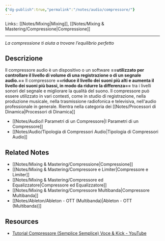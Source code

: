 ```yaml
---
{"dg-publish":true,"permalink":"/notes/audio/compressore/"}
---
```


Links:: [[Notes/Mixing\|Mixing]], [[Notes/Mixing & Mastering/Compressione\|Compressione]]

---
_La compressione ti aiuta a trovare l’equilibrio perfetto_

## Descrizione

Il compressore audio è un dispositivo o un software **==utilizzato per controllare il livello di volume di una registrazione o di un segnale audio.==** Il compressore **==riduce il livello dei suoni più alti e aumenta il livello dei suoni più bassi, in modo da ridurre la differenza==** tra i livelli sonori del segnale e migliorare la qualità del suono. Il compressore può essere utilizzato in vari contesti, come in studio di registrazione, nella produzione musicale, nella trasmissione radiofonica e televisiva, nell'audio professionale in generale.
Rientra nella categoria dei [[Notes/Processori di Dinamica\|Processori di Dinamica]]

- [[Notes/Audio/I Parametri di un Compressore\|I Parametri di un Compressore]]
- [[Notes/Audio/Tipologia di Compressori Audio\|Tipologia di Compressori Audio]]


## Related Notes

- [[Notes/Mixing & Mastering/Compressione\|Compressione]]
- [[Notes/Mixing & Mastering/Compressore e Limiter\|Compressore e Limiter]]
- [[Notes/Mixing & Mastering/Compressore ed Equalizzatore\|Compressore ed Equalizzatore]]
- [[Notes/Mixing & Mastering/Compressore Multibanda\|Compressore Multibanda]]
- [[Notes/Ableton/Ableton - OTT (Multibanda)\|Ableton - OTT (Multibanda)]]

## Resources

- [Tutorial Compressore (Semplice Semplice) Voce & Kick - YouTube](https://youtu.be/dDgVa3vZGMY)

